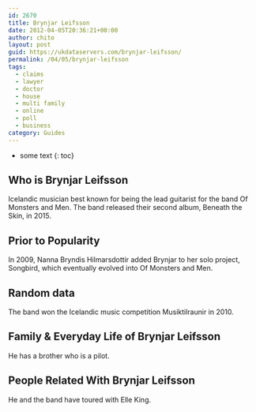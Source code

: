 ```yaml
---
id: 2670
title: Brynjar Leifsson
date: 2012-04-05T20:36:21+00:00
author: chito
layout: post
guid: https://ukdataservers.com/brynjar-leifsson/
permalink: /04/05/brynjar-leifsson
tags:
  - claims
  - lawyer
  - doctor
  - house
  - multi family
  - online
  - poll
  - business
category: Guides
---
```


* some text
{: toc}


## Who is  Brynjar Leifsson
                  
                  
                  
Icelandic musician best known for being the lead guitarist for the band Of Monsters and Men. The band released their second album, Beneath the Skin, in 2015.
                  
                
                
                
## Prior to Popularity 
                  
                  
                  
In 2009, Nanna Bryndis Hilmarsdottir added Brynjar to her solo project, Songbird, which eventually evolved into Of Monsters and Men.
                  
                
                
                
## Random data 
                  
                  
                  
The band won the Icelandic music competition Musiktilraunir in 2010.
                  
                
                
                
## Family & Everyday Life of Brynjar Leifsson
                  
                  
                  
He has a brother who is a pilot.
                  
                
                
                
## People Related With  Brynjar Leifsson
                  
                  
                  
He and the band have toured with Elle King.
                  
                
              
            
          
          
          
    
    
  
